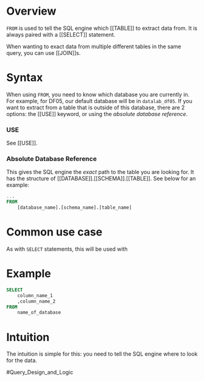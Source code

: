 # Overview
`FROM` is used to tell the SQL engine which [[TABLE]] to extract data from. It is always paired with a [[SELECT]] statement.

When wanting to exact data from multiple different tables in the same query, you can use [[JOIN]]s.

# Syntax
When using `FROM`, you need to know which database you are currently in. For example, for DF05, our default database will be in `datalab_df05`. If you want to extract from a table that is outside of this database, there are 2 options: the [[USE]] keyword, or using the *absolute database reference*.

### USE
See [[USE]].
### Absolute Database Reference
This gives the SQL engine the *exact* path to the table you are looking for. It has the structure of [[DATABASE]].[[SCHEMA]].[[TABLE]]. See below for an example:
```sql
...
FROM
	[database_name].[schema_name].[table_name]
```

# Common use case
As with `SELECT` statements, this will be used with 

# Example
```sql
SELECT
	column_name_1
	,column_name_2
FROM
	name_of_database
```

# Intuition
The intuition is simple for this: you need to tell the SQL engine where to look for the data.

#Query_Design_and_Logic 